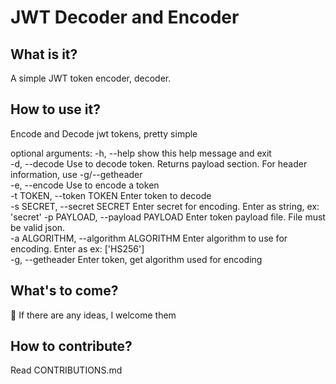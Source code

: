 # JWT Decoder and Encoder
## What is it?
A simple JWT token encoder, decoder. 
## How to use it?
Encode and Decode jwt tokens, pretty simple

optional arguments:
  -h, --help            show this help message and exit  
  -d, --decode          Use to decode token. Returns payload section. For header information, use -g/--getheader  
  -e, --encode          Use to encode a token  
  -t TOKEN, --token TOKEN Enter token to decode  
  -s SECRET, --secret SECRET Enter secret for encoding. Enter as string, ex: 'secret'
  -p PAYLOAD, --payload PAYLOAD Enter token payload file. File must be valid json.  
  -a ALGORITHM, --algorithm ALGORITHM Enter algorithm to use for encoding. Enter as ex: ['HS256']  
  -g, --getheader       Enter token, get algorithm used for encoding

## What's to come?
:shrug: If there are any ideas, I welcome them

## How to contribute?

Read CONTRIBUTIONS.md
